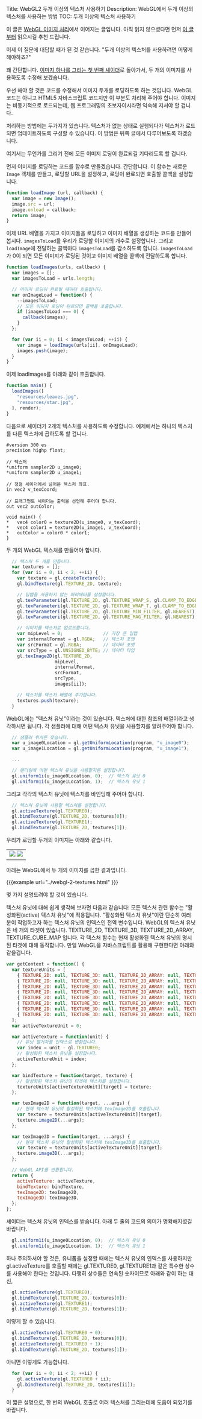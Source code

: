 Title: WebGL2 두개 이상의 텍스처 사용하기
Description: WebGL에서 두개 이상의 텍스처를 사용하는 방법
TOC: 두개 이상의 텍스처 사용하기


이 글은 [WebGL 이미지 처리](webgl-image-processing.html)에서 이어지는 글입니다.
아직 읽지 않으셨다면 먼저 [이 글부터](webgl-image-processing.html) 읽으시길 추천 드립니다.

이제 이 질문에 대답할 때가 된 것 같습니다. "두개 이상의 텍스처를 사용하려면 어떻게 해야하죠?"

꽤 간단합니다. [이미지 하나를 그리는 첫 번째 셰이더](webgl-image-processing.html)로 돌아가서, 
두 개의 이미지를 사용하도록 수정해 보겠습니다.

우선 해야 할 것은 코드를 수정해서 이미지 두개를 로딩하도록 하는 것입니다.
WebGL코드는 아니고 HTML5 자바스크립트 코드지만 이 부분도 처리해 주어야 합니다.
이미지는 비동기적으로 로드되는데, 웹 프로그래밍의 초보자이시라면 익숙해 지셔야 할 겁니다.

처리하는 방법에는 두가지가 있습니다.
텍스처가 없는 상태로 실행되다가 텍스처가 로드되면 업데이트하도록 구성할 수 있습니다.
이 방법은 뒤쪽 글에서 다루어보도록 하겠습니다.

여기서는 무언가를 그리기 전에 모든 이미지 로딩이 완료되길 기다리도록 할 겁니다.

먼저 이미지를 로딩하는 코드를 함수로 만들겠습니다. 간단합니다.
이 함수는 새로운 `Image` 객체를 만들고, 로딩할 URL을 설정하고, 로딩이 완료되면 호출할 콜백을 설정합니다.

```js
function loadImage (url, callback) {
  var image = new Image();
  image.src = url;
  image.onload = callback;
  return image;
}
```

이제 URL 배열을 가지고 이미지들을 로딩하고 이미지 배열을 생성하는 코드를 만들어 봅시다.
`imagesToLoad`를 우리가 로딩할 이미지의 개수로 설정합니다.
그리고 `loadImage`에 전달하는 콜백마다 `imagesToLoad`를 감소하도록 합니다.
`imagesToLoad`가 0이 되면 모든 이미지가 로딩된 것이고 이미지 배열을 콜백에 전달하도록 합니다.

```js
function loadImages(urls, callback) {
  var images = [];
  var imagesToLoad = urls.length;

  // 이미지 로딩이 완료될 때마다 호출됩니다.
  var onImageLoad = function() {
    --imagesToLoad;
    // 모든 이미지 로딩이 완료되면 콜백을 호출합니다.
    if (imagesToLoad === 0) {
      callback(images);
    }
  };

  for (var ii = 0; ii < imagesToLoad; ++ii) {
    var image = loadImage(urls[ii], onImageLoad);
    images.push(image);
  }
}
```

이제 loadImages를 아래와 같이 호출합니다.

```js
function main() {
  loadImages([
    "resources/leaves.jpg",
    "resources/star.jpg",
  ], render);
}
```

다음으로 셰이더가 2개의 텍스처를 사용하도록 수정합니다.
예제에서는 하나의 텍스처를 다른 텍스처에 곱하도록 할 겁니다.

```
#version 300 es
precision highp float;

// 텍스처
*uniform sampler2D u_image0;
*uniform sampler2D u_image1;

// 정점 셰이더에서 넘어온 텍스처 좌표.
in vec2 v_texCoord;

// 프래그먼트 셰이더는 출력을 선언해 주어야 합니다.
out vec2 outColor;

void main() {
*   vec4 color0 = texture2D(u_image0, v_texCoord);
*   vec4 color1 = texture2D(u_image1, v_texCoord);
*   outColor = color0 * color1;
}
```

두 개의 WebGL 텍스처를 만들어야 합니다.

```js
  // 텍스처 두 개를 만듭니다.
  var textures = [];
  for (var ii = 0; ii < 2; ++ii) {
    var texture = gl.createTexture();
    gl.bindTexture(gl.TEXTURE_2D, texture);

    // 밉맵을 사용하지 않는 파라메터를 설정합니다.
    gl.texParameteri(gl.TEXTURE_2D, gl.TEXTURE_WRAP_S, gl.CLAMP_TO_EDGE);
    gl.texParameteri(gl.TEXTURE_2D, gl.TEXTURE_WRAP_T, gl.CLAMP_TO_EDGE);
    gl.texParameteri(gl.TEXTURE_2D, gl.TEXTURE_MIN_FILTER, gl.NEAREST);
    gl.texParameteri(gl.TEXTURE_2D, gl.TEXTURE_MAG_FILTER, gl.NEAREST);

    // 이미지를 텍스처로 업로드합니다.
    var mipLevel = 0;               // 가장 큰 밉맵
    var internalFormat = gl.RGBA;   // 텍스처 포맷
    var srcFormat = gl.RGBA;        // 데이터 포맷
    var srcType = gl.UNSIGNED_BYTE; // 데이터 타입
    gl.texImage2D(gl.TEXTURE_2D,
                  mipLevel,
                  internalFormat,
                  srcFormat,
                  srcType,
                  images[ii]);

    // 텍스처를 텍스처 배열에 추가합니다.
    textures.push(texture);
  }
```

WebGL에는 "텍스처 유닛"이라는 것이 있습니다. 텍스처에 대한 참조의 배열이라고 생각하시면 됩니다.
각 샘플러에 대해 어떤 텍스처 유닛을 사용할지를 알려주어야 합니다.

```js
  // 샘플러 위치른 찾습니다.
  var u_image0Location = gl.getUniformLocation(program, "u_image0");
  var u_image1Location = gl.getUniformLocation(program, "u_image1");

  ...

  // 렌더링에 어떤 텍스처 유닛을 사용할지른 설정합니다.
  gl.uniform1i(u_image0Location, 0);  // 텍스처 유닛 0
  gl.uniform1i(u_image1Location, 1);  // 텍스처 유닛 1
```

그리고 각각의 텍스처 유닛에 텍스처를 바인딩해 주어야 합니다.

```js
  // 텍스처 유닛에 사용할 텍스처를 설정합니다.
  gl.activeTexture(gl.TEXTURE0);
  gl.bindTexture(gl.TEXTURE_2D, textures[0]);
  gl.activeTexture(gl.TEXTURE1);
  gl.bindTexture(gl.TEXTURE_2D, textures[1]);
```

우리가 로딩할 두개의 이미지는 아래와 같습니다.

<style>.glocal-center { text-align: center; } .glocal-center-content { margin-left: auto; margin-right: auto; }</style>
<div class="glocal-center"><table class="glocal-center-content"><tr><td><img src="../resources/leaves.jpg" /> <img src="../resources/star.jpg" /></td></tr></table></div>

아래는 WebGL에서 두 개의 이미지를 곱한 결과입니다.

{{{example url="../webgl-2-textures.html" }}}

몇 가지 설명드려야 할 것이 있습니다.

텍스처 유닛에 대해 쉽게 생각해 보자면 다음과 같습니다: 
모든 텍스처 관련 함수는 "활성화된(active) 텍스처 유닛"에 적용됩니다.
"활성화된 텍스처 유닛"이란 단순히 여러분이 작업하고자 하는 텍스처 유닛의 인덱스인 전역 변수입니다.
WebGL의 텍스처 유닛은 네 개의 타겟이 있습니다.
TEXTURE_2D, TEXTURE_3D, TEXTURE_2D_ARRAY, TEXTURE_CUBE_MAP 입니다.
각 텍스처 함수는 현재 활성화된 텍스처 유닛의 명시된 타겟에 대해 동작합니다.
만일 WebGL을 자바스크립트를 활용해 구현한다면 아래와 같을겁니다.

```js
var getContext = function() {
  var textureUnits = [
    { TEXTURE_2D: null, TEXTURE_3D: null, TEXTURE_2D_ARRAY: null, TEXTURE_CUBE_MAP: null, },
    { TEXTURE_2D: null, TEXTURE_3D: null, TEXTURE_2D_ARRAY: null, TEXTURE_CUBE_MAP: null, },
    { TEXTURE_2D: null, TEXTURE_3D: null, TEXTURE_2D_ARRAY: null, TEXTURE_CUBE_MAP: null, },
    { TEXTURE_2D: null, TEXTURE_3D: null, TEXTURE_2D_ARRAY: null, TEXTURE_CUBE_MAP: null, },
    { TEXTURE_2D: null, TEXTURE_3D: null, TEXTURE_2D_ARRAY: null, TEXTURE_CUBE_MAP: null, },
    { TEXTURE_2D: null, TEXTURE_3D: null, TEXTURE_2D_ARRAY: null, TEXTURE_CUBE_MAP: null, },
    { TEXTURE_2D: null, TEXTURE_3D: null, TEXTURE_2D_ARRAY: null, TEXTURE_CUBE_MAP: null, },
    { TEXTURE_2D: null, TEXTURE_3D: null, TEXTURE_2D_ARRAY: null, TEXTURE_CUBE_MAP: null, },
  ];
  var activeTextureUnit = 0;

  var activeTexture = function(unit) {
    // 유닛 열거자를 인덱스로 변환합니다.
    var index = unit - gl.TEXTURE0;
    // 활성화된 텍스처 유닛을 설정합니다.
    activeTextureUnit = index;
  };

  var bindTexture = function(target, texture) {
    // 활성화된 텍스처 유닛의 타겟에 텍스처를 설정합니다.
    textureUnits[activeTextureUnit][target] = texture;
  };

  var texImage2D = function(target, ...args) {
    // 현재 텍스처 유닛의 활성화된 텍스처에 texImage2D를 호출합니다.
    var texture = textureUnits[activeTextureUnit][target];
    texture.image2D(...args);
  };

  var texImage3D = function(target, ...args) {
    // 현재 텍스처 유닛의 활성화된 텍스처에 texImage3D를 호출합니다.
    var texture = textureUnits[activeTextureUnit][target];
    texture.image3D(...args);
  };

  // WebGL API를 반환합니다.
  return {
    activeTexture: activeTexture,
    bindTexture: bindTexture,
    texImage2D: texImage2D,
    texImage3D: texImage3D,
  };
};
```

셰이더는 텍스처 유닛의 인덱스를 받습니다. 아래 두 줄의 코드의 의미가 명확해지셨길 바랍니다.

```js
  gl.uniform1i(u_image0Location, 0);  // 텍스처 유닛 0
  gl.uniform1i(u_image1Location, 1);  // 텍스처 유닛 1
```

하나 주의하셔야 할 것은, 유니폼을 설정할 때에는 텍스처 유닛의 인덱스를 사용하지만 
gl.activeTexture를 호출할 때에는 gl.TEXTURE0, gl.TEXTURE1과 같은 특수한 상수를 사용해야 한다는 것입니다.
다행히 상수들은 연속된 숫자이므로 아래와 같이 하는 대신,

```js
  gl.activeTexture(gl.TEXTURE0);
  gl.bindTexture(gl.TEXTURE_2D, textures[0]);
  gl.activeTexture(gl.TEXTURE1);
  gl.bindTexture(gl.TEXTURE_2D, textures[1]);
```

이렇게 할 수 있습니다.

```js
  gl.activeTexture(gl.TEXTURE0 + 0);
  gl.bindTexture(gl.TEXTURE_2D, textures[0]);
  gl.activeTexture(gl.TEXTURE0 + 1);
  gl.bindTexture(gl.TEXTURE_2D, textures[1]);
```

아니면 이렇게도 가능합니다.

```js
  for (var ii = 0; ii < 2; ++ii) {
    gl.activeTexture(gl.TEXTURE0 + ii);
    gl.bindTexture(gl.TEXTURE_2D, textures[ii]);
  }
```

이 짧은 설명으로, 한 번의 WebGL 호출로 여러 텍스처를 그리는데에 도움이 되었기를 바랍니다. 


